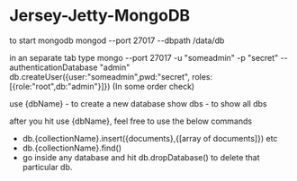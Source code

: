 # Jersey-Jetty-MongoDB

to start mongodb
mongod --port 27017 --dbpath /data/db

in an separate tab type
mongo --port 27017 -u "someadmin" -p "secret" --authenticationDatabase "admin"
db.createUser({user:"someadmin",pwd:"secret", roles:[{role:"root",db:"admin"}]})
(In some order check)

use {dbName} - to create a new database
show dbs -  to show all dbs

after you hit use {dbName}, feel free to use the below commands

- db.{collectionName}.insert({documents},{[array of documents]}) etc
- db.{collectionName}.find()
- go inside any database and hit db.dropDatabase() to delete that particular db.
